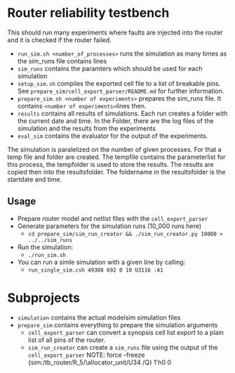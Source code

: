 # Router reliability testbench

This should run many experiments where faults are injected into the router and it is checked if the router failed.

 - `run_sim.sh <number_of_processes>` runs the simulation as many times as the sim_runs file contains lines
 - `sim_runs` contains the paramters which should be used for each simulation
 - `setup_sim.sh` compiles the exported cell file to a list of breakable pins. See `prepare_sim/cell_export_parser/README.md` for further information.
 - `prepare_sim.sh <number of experiments>` prepares the sim_runs file. It contains `<number of experiments>`lines then.
 - `results` contains all results of simulations. Each run creates a folder with the current date and time. In the Folder, there are the log files of the simulation and the results from the experiments
 - `eval_sim` contains the evaluator for the output of the experiments.
 
The simulation is paralelized on the number of given processes. For that a temp file and folder are created. The tempfile contains the parameterlist for this process, the tempfolder is used to store the results.
The results are copied then into the resultsfolder. The foldername in the resultsfolder is the startdate and time.

 ## Usage
  - Prepare router model and netlist files with the `cell_export_parser`
  - Generate parameters for the simulation runs (10_000 runs here)
    - `cd prepare_sim/sim_run_creator && ./sim_run_creator.py 10000 > ../../sim_runs`
  - Run the simulation:
    - `./run_sim.sh`
  - You can run a simle simulation with a given line by calling:
    - `run_single_sim.csh 49308 692 0 10 U3116 :A1`

 # Subprojects
  - `simulation` contains the actual modelsim simulation files
  - `prepare_sim` contains everything to prepare the simulation arguments
     - `cell_export_parser` can convert a synopsis cell list export to a plain list of all pins of the router.
     - `sim_run_creator` can create a `sim_runs` file using the output of the `cell_export_parser`
     NOTE:
     force -freeze {sim:/tb_router/R_5/\allocator_unit/U34 /Q} 1'h0 0

 
